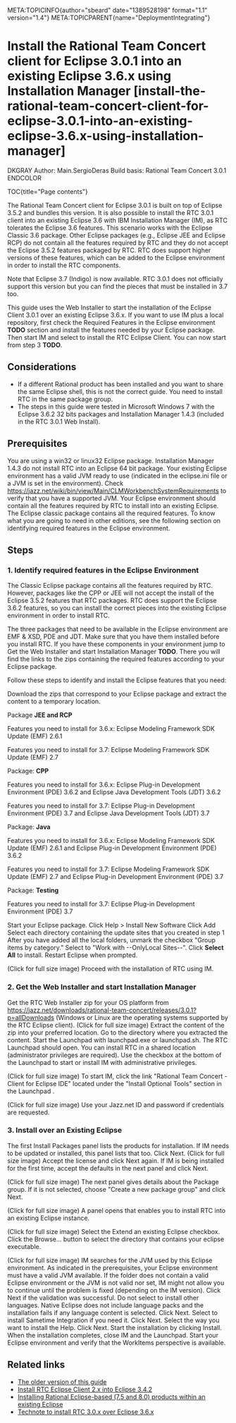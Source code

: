 META:TOPICINFO{author="sbeard" date="1389528198" format="1.1"
version="1.4"} META:TOPICPARENT{name="DeploymentIntegrating"}

# Install the Rational Team Concert client for Eclipse 3.0.1 into an existing Eclipse 3.6.x using Installation Manager [install-the-rational-team-concert-client-for-eclipse-3.0.1-into-an-existing-eclipse-3.6.x-using-installation-manager]

DKGRAY Author: Main.SergioDeras Build basis: Rational Team Concert 3.0.1
ENDCOLOR

TOC{title="Page contents"}

The Rational Team Concert client for Eclipse 3.0.1 is built on top of
Eclipse 3.5.2 and bundles this version. It is also possible to install
the RTC 3.0.1 client into an existing Eclipse 3.6 with IBM Installation
Manager (IM), as RTC tolerates the Eclipse 3.6 features. This scenario
works with the Eclipse Classic 3.6 package. Other Eclipse packages
(e.g., Eclipse JEE and Eclipse RCP) do not contain all the features
required by RTC and they do not accept the Eclipse 3.5.2 features
packaged by RTC. RTC does support higher versions of these features,
which can be added to the Eclipse environment in order to install the
RTC components.

Note that Eclipse 3.7 (Indigo) is now available. RTC 3.0.1 does not
officially support this version but you can find the pieces that must be
installed in 3.7 too.

This guide uses the Web Installer to start the installation of the
Eclipse Client 3.0.1 over an existing Eclipse 3.6.x. If you want to use
IM plus a local repository, first check the Required Features in the
Eclipse environment **TODO** section and install the features needed by
your Eclipse package. Then start IM and select to install the RTC
Eclipse Client. You can now start from step 3 **TODO**.

## Considerations

-   If a different Rational product has been installed and you want to
    share the same Eclipse shell, this is not the correct guide. You
    need to install RTC in the same package group.
-   The steps in this guide were tested in Microsoft Windows 7 with the
    Eclipse 3.6.2 32 bits packages and Installation Manager 1.4.3
    (included in the RTC 3.0.1 Web Install).

## Prerequisites

You are using a win32 or linux32 Eclipse package. Installation Manager
1.4.3 do not install RTC into an Eclipse 64 bit package. Your existing
Eclipse environment has a valid JVM ready to use (indicated in the
eclipse.ini file or a JVM is set in the environment). Check
<https://jazz.net/wiki/bin/view/Main/CLMWorkbenchSystemRequirements> to
verify that you have a supported JVM. Your Eclipse environment should
contain all the features required by RTC to install into an existing
Eclipse. The Eclipse classic package contains all the required features.
To know what you are going to need in other editions, see the following
section on identifying required features in the Eclipse environment.

## Steps

### 1. Identify required features in the Eclipse Environment

The Classic Eclipse package contains all the features required by RTC.
However, packages like the CPP or JEE will not accept the install of the
Eclipse 3.5.2 features that RTC packages. RTC does support the Eclipse
3.6.2 features, so you can install the correct pieces into the existing
Eclipse environment in order to install RTC.

The three packages that need to be available in the Eclipse environment
are EMF & XSD, PDE and JDT. Make sure that you have them installed
before you install RTC. If you have these components in your environment
jump to Get the Web Installer and start Installation Manager **TODO**.
There you will find the links to the zips containing the required
features according to your Eclipse package.

Follow these steps to identify and install the Eclipse features that you
need:

Download the zips that correspond to your Eclipse package and extract
the content to a temporary location.

Package **JEE and RCP**

Features you need to install for 3.6.x: Eclipse Modeling Framework SDK
Update (EMF) 2.6.1

Features you need to install for 3.7: Eclipse Modeling Framework SDK
Update (EMF) 2.7

Package: **CPP**

Features you need to install for 3.6.x: Eclipse Plug-in Development
Environment (PDE) 3.6.2 and Eclipse Java Development Tools (JDT) 3.6.2

Features you need to install for 3.7: Eclipse Plug-in Development
Environment (PDE) 3.7 and Eclipse Java Development Tools (JDT) 3.7

Package: **Java**

Features you need to install for 3.6.x: Eclipse Modeling Framework SDK
Update (EMF) 2.6.1 and Eclipse Plug-in Development Environment (PDE)
3.6.2

Features you need to install for 3.7: Eclipse Modeling Framework SDK
Update (EMF) 2.7 and Eclipse Plug-in Development Environment (PDE) 3.7

Package: **Testing**

Features you need to install for 3.7: Eclipse Plug-in Development
Environment (PDE) 3.7

Start your Eclipse package. Click Help \> Install New Software Click Add
Select each directory containing the update sites that you created in
step 1 After you have added all the local folders, unmark the checkbox
"Group items by category." Select to "Work with --OnlyLocal Sites--".
Click **Select All** to install. Restart Eclipse when prompted.

(Click for full size image) Proceed with the installation of RTC using
IM.

### 2. Get the Web Installer and start Installation Manager

Get the RTC Web Installer zip for your OS platform from
<https://jazz.net/downloads/rational-team-concert/releases/3.0.1?p=allDownloads>
(Windows or Linux are the operating systems supported by the RTC Eclipse
client). (Click for full size image) Extract the content of the zip into
your preferred location. Go to the directory where you extracted the
content. Start the Launchpad with launchpad.exe or launchpad.sh. The RTC
Launchpad should open. You can install RTC in a shared location
(administrator privileges are required). Use the checkbox at the bottom
of the Launchpad to start or install IM with administrative privileges.

(Click for full size image) To start IM, click the link "Rational Team
Concert - Client for Eclipse IDE" located under the "Install Optional
Tools" section in the Launchpad .

(Click for full size image) Use your Jazz.net ID and password if
credentials are requested.

### 3. Install over an Existing Eclipse

The first Install Packages panel lists the products for installation. If
IM needs to be updated or installed, this panel lists that too. Click
Next. (Click for full size image) Accept the license and click Next
again. If IM is being installed for the first time, accept the defaults
in the next panel and click Next.

(Click for full size image) The next panel gives details about the
Package group. If it is not selected, choose "Create a new package
group" and click Next.

(Click for full size image) A panel opens that enables you to install
RTC into an existing Eclipse instance.

(Click for full size image) Select the Extend an existing Eclipse
checkbox. Click the Browse... button to select the directory that
contains your eclipse executable.

(Click for full size image) IM searches for the JVM used by this Eclipse
environment. As indicated in the prerequisites, your Eclipse environment
must have a valid JVM available. If the folder does not contain a valid
Eclipse environment or the JVM is not valid nor set, IM might not allow
you to continue until the problem is fixed (depending on the IM
version). Click Next if the validation was successful. Do not select to
install other languages. Native Eclipse does not include language packs
and the installation fails if any language content is selected. Click
Next. Select to install Sametime Integration if you need it. Click Next.
Select the way you want to install the Help. Click Next. Start the
installation by clicking Install. When the installation completes, close
IM and the Launchpad. Start your Eclipse environment and verify that the
WorkItems perspective is available.

## Related links

-   [The older version of this
    guide](https://jazz.net/library/article/708/)
-   [Install RTC Eclipse Client 2.x into Eclipse
    3.4.2](https://www-304.ibm.com/support/docview.wss?uid=swg21391058&wv=1)
-   [Installing Rational Eclipse-based (7.5 and 8.0) products within an
    existing
    Eclipse](https://www.ibm.com/developerworks/wikis/display/rationalinstall/Install+into+an+existing+Eclipse+instance)
-   [Technote to install RTC 3.0.x over Eclipse
    3.6.x](https://www-304.ibm.com/support/docview.wss?rs=3488&uid=swg21502374&wv=1)
